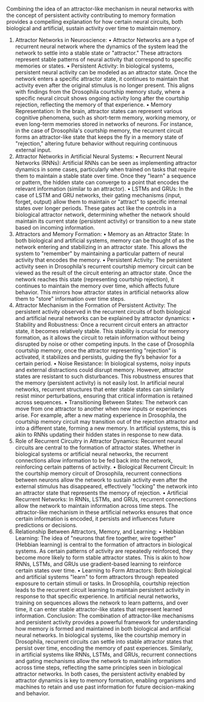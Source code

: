 Combining the idea of an attractor-like mechanism in neural networks with the concept of persistent activity contributing to memory formation provides a compelling explanation for how certain neural circuits, both biological and artificial, sustain activity over time to maintain memory.
1. Attractor Networks in Neuroscience:
•	Attractor Networks are a type of recurrent neural network where the dynamics of the system lead the network to settle into a stable state or "attractor." These attractors represent stable patterns of neural activity that correspond to specific memories or states.
•	Persistent Activity: In biological systems, persistent neural activity can be modeled as an attractor state. Once the network enters a specific attractor state, it continues to maintain that activity even after the original stimulus is no longer present. This aligns with findings from the Drosophila courtship memory study, where a specific neural circuit shows ongoing activity long after the courtship rejection, reflecting the memory of that experience.
•	Memory Representation: In the brain, attractor states can represent various cognitive phenomena, such as short-term memory, working memory, or even long-term memories stored in networks of neurons. For instance, in the case of Drosophila's courtship memory, the recurrent circuit forms an attractor-like state that keeps the fly in a memory state of "rejection," altering future behavior without requiring continuous external input.
2. Attractor Networks in Artificial Neural Systems:
•	Recurrent Neural Networks (RNNs): Artificial RNNs can be seen as implementing attractor dynamics in some cases, particularly when trained on tasks that require them to maintain a stable state over time. Once they "learn" a sequence or pattern, the hidden state can converge to a point that encodes the relevant information (similar to an attractor).
•	LSTMs and GRUs: In the case of LSTM and GRU networks, their gating mechanisms (input, forget, output) allow them to maintain or "attract" to specific internal states over longer periods. These gates act like the controls in a biological attractor network, determining whether the network should maintain its current state (persistent activity) or transition to a new state based on incoming information.
3. Attractors and Memory Formation:
•	Memory as an Attractor State: In both biological and artificial systems, memory can be thought of as the network entering and stabilizing in an attractor state. This allows the system to "remember" by maintaining a particular pattern of neural activity that encodes the memory.
•	Persistent Activity: The persistent activity seen in Drosophila's recurrent courtship memory circuit can be viewed as the result of the circuit entering an attractor state. Once the network reaches this state (representing courtship rejection), it continues to maintain the memory over time, which affects future behavior. This mirrors how attractor states in artificial networks allow them to "store" information over time steps.
4. Attractor Mechanism in the Formation of Persistent Activity:
The persistent activity observed in the recurrent circuits of both biological and artificial neural networks can be explained by attractor dynamics:
•	Stability and Robustness: Once a recurrent circuit enters an attractor state, it becomes relatively stable. This stability is crucial for memory formation, as it allows the circuit to retain information without being disrupted by noise or other competing inputs. In the case of Drosophila courtship memory, once the attractor representing "rejection" is activated, it stabilizes and persists, guiding the fly’s behavior for a certain period.
•	Noise Resistance: In biological systems, noisy inputs and external distractions could disrupt memory. However, attractor states are resistant to such disturbances. This robustness ensures that the memory (persistent activity) is not easily lost. In artificial neural networks, recurrent structures that enter stable states can similarly resist minor perturbations, ensuring that critical information is retained across sequences.
•	Transitioning Between States: The network can move from one attractor to another when new inputs or experiences arise. For example, after a new mating experience in Drosophila, the courtship memory circuit may transition out of the rejection attractor and into a different state, forming a new memory. In artificial systems, this is akin to RNNs updating their hidden states in response to new data.
5. Role of Recurrent Circuitry in Attractor Dynamics:
Recurrent neural circuits are central to the formation of attractor states. Whether in biological systems or artificial neural networks, the recurrent connections allow information to be fed back into the network, reinforcing certain patterns of activity.
•	Biological Recurrent Circuit: In the courtship memory circuit of Drosophila, recurrent connections between neurons allow the network to sustain activity even after the external stimulus has disappeared, effectively "locking" the network into an attractor state that represents the memory of rejection.
•	Artificial Recurrent Networks: In RNNs, LSTMs, and GRUs, recurrent connections allow the network to maintain information across time steps. The attractor-like mechanism in these artificial networks ensures that once certain information is encoded, it persists and influences future predictions or decisions.
6. Relationship Between Attractors, Memory, and Learning:
•	Hebbian Learning: The idea of "neurons that fire together, wire together" (Hebbian learning) is central to the formation of attractors in biological systems. As certain patterns of activity are repeatedly reinforced, they become more likely to form stable attractor states. This is akin to how RNNs, LSTMs, and GRUs use gradient-based learning to reinforce certain states over time.
•	Learning to Form Attractors: Both biological and artificial systems "learn" to form attractors through repeated exposure to certain stimuli or tasks. In Drosophila, courtship rejection leads to the recurrent circuit learning to maintain persistent activity in response to that specific experience. In artificial neural networks, training on sequences allows the network to learn patterns, and over time, it can enter stable attractor-like states that represent learned information.
Conclusion:
The combination of attractor-like mechanisms and persistent activity provides a powerful framework for understanding how memory is formed and maintained in both biological and artificial neural networks. In biological systems, like the courtship memory in Drosophila, recurrent circuits can settle into stable attractor states that persist over time, encoding the memory of past experiences. Similarly, in artificial systems like RNNs, LSTMs, and GRUs, recurrent connections and gating mechanisms allow the network to maintain information across time steps, reflecting the same principles seen in biological attractor networks.
In both cases, the persistent activity enabled by attractor dynamics is key to memory formation, enabling organisms and machines to retain and use past information for future decision-making and behavior.

